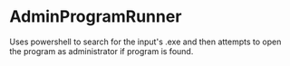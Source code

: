 # AdminProgramRunner
Uses powershell to search for the input's .exe and then attempts to open the program as administrator if program is found.
